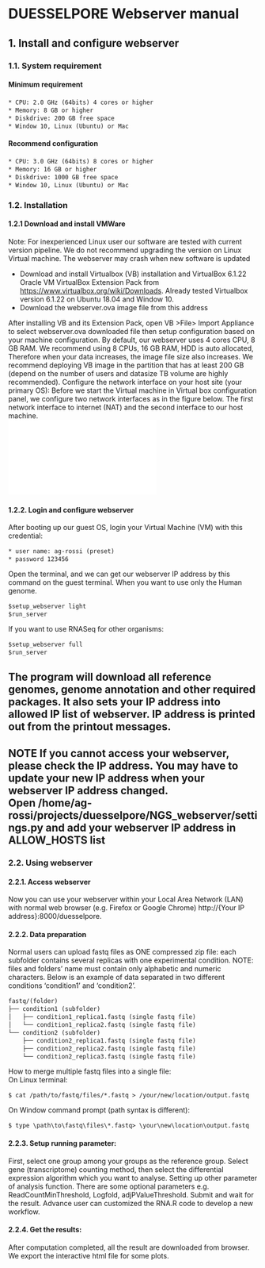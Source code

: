 # DUESSELPORE Webserver manual

## 1. Install and configure webserver
### 1.1. System requirement
#### Minimum requirement
    * CPU: 2.0 GHz (64bits) 4 cores or higher
    * Memory: 8 GB or higher
    * Diskdrive: 200 GB free space
    * Window 10, Linux (Ubuntu) or Mac

#### Recommend configuration
    * CPU: 3.0 GHz (64bits) 8 cores or higher
    * Memory: 16 GB or higher
    * Diskdrive: 1000 GB free space
    * Window 10, Linux (Ubuntu) or Mac

### 1.2. Installation
#### 1.2.1 Download and install VMWare

Note: For inexperienced Linux user our software are tested with current version pipeline. We do not recommend upgrading the version on Linux Virtual machine. The webserver may crash when new software is updated<br>

* Download and install Virtualbox (VB) installation and VirtualBox 6.1.22 Oracle VM VirtualBox Extension Pack from https://www.virtualbox.org/wiki/Downloads. Already tested Virtualbox version 6.1.22 on Ubuntu 18.04 and Window 10.<br>
* Download the webserver.ova image file from this address<br>

After installing VB and its Extension Pack, open VB >File> Import Appliance to select webserver.ova downloaded file then setup configuration based on your machine configuration.
By default, our webserver uses 4 cores CPU, 8 GB RAM. We recommend using 8 CPUs, 16 GB RAM, HDD is auto allocated, Therefore when your data increases, the image file size also increases. We recommend deploying VB image in the partition that has at least 200 GB (depend on the number of users and datasize TB volume are highly recommended).
Configure the network interface on your host site (your primary OS):
Before we start the Virtual machine in Virtual box configuration panel, we configure two network interfaces as in the figure below. The first network interface to internet (NAT) and the second interface to our host machine.<br>
![Network interface configuration](img/network_interface.pdf)

#### 1.2.2. Login and configure webserver
After booting up our guest OS, login your Virtual Machine (VM) with this credential:<br> 
```
* user name: ag-rossi (preset)
* password 123456
```
Open the terminal, and we can get our webserver IP address by this command on the guest terminal. When you want to use only the Human genome.
```console
$setup_webserver light
$run_server
```
If you want to use RNASeq for other organisms: 

```console
$setup_webserver full
$run_server
```
The program will download all reference genomes, genome annotation and other required packages. It also sets your IP address into allowed IP list of webserver. IP address is printed out from the printout messages.
---

**NOTE**
If you cannot access your webserver, please check the IP address. You may have to update your new IP address when your webserver IP address changed. <br>
Open /home/ag-rossi/projects/duesselpore/NGS_webserver/settings.py and add your webserver IP address in ALLOW_HOSTS list
---
### 2.2. Using webserver
#### 2.2.1. Access webserver
Now you can use your webserver within your Local Area Network (LAN) with normal web browser (e.g. Firefox or Google Chrome) http://{Your IP address}:8000/duesselpore.

#### 2.2.2. Data preparation
Normal users can upload fastq files as ONE compressed zip file: each subfolder contains several replicas with one experimental condition.
NOTE: files and folders’ name must contain only alphabetic and numeric characters.
Below is an example of data separated in two different conditions ‘condition1’ and ‘condition2’.
```
fastq/(folder)
├── condition1 (subfolder)
│   ├── condition1_replica1.fastq (single fastq file)
│   └── condition1_replica2.fastq (single fastq file)
└── condition2 (subfolder)
    ├── condition2_replica1.fastq (single fastq file)
    ├── condition2_replica2.fastq (single fastq file)
    └── condition2_replica3.fastq (single fastq file)
```
How to merge multiple fastq files into a single file:<br>
On Linux terminal:
```console
$ cat /path/to/fastq/files/*.fastq > /your/new/location/output.fastq
```   
On Window command prompt (path syntax is different):
```console
$ type \path\to\fastq\files\*.fastq> \your\new\location\output.fastq
```
#### 2.2.3. Setup running parameter:
First, select one group among your groups as the reference group. Select gene (transcriptome) counting method, then select the differential expression algorithm which you want to analyse. 
Setting up other parameter of analysis function. There are some optional parameters e.g. ReadCountMinThreshold, Logfold, adjPValueThreshold. Submit and wait for the result. 
Advance user can customized the RNA.R code to develop a new workflow.


#### 2.2.4. Get the results:
After computation completed, all the result are downloaded from browser. We export the interactive html file for some plots.
